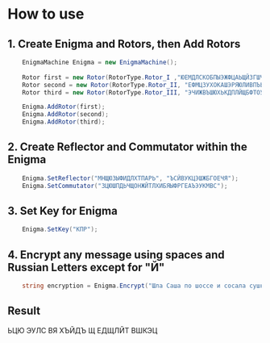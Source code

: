<h1>How to use</h1>
<h2>1. Create Enigma and Rotors, then Add Rotors</h2>

```C#
	EnigmaMachine Enigma = new EnigmaMachine();
	
	Rotor first = new Rotor(RotorType.Rotor_I ,"ЮЕМДЛСКОБПЫЭЖФЦАЬЩЙЗГШЧТРЯЪХУВИН");
	Rotor second = new Rotor(RotorType.Rotor_II, "ЕФМЦЗУХОКАШЭРЯЮЛИВПЪЬТЙЧНЩГЫЖДБС");
	Rotor third = new Rotor(RotorType.Rotor_III, "ЭЧИЖВЪШЮХЬКДПЛЙЩБФТОУСГЦРЕЫЯАМНЗ");

	Enigma.AddRotor(first);
	Enigma.AddRotor(second);
	Enigma.AddRotor(third);
```
	
<h2>2. Create Reflector and Commutator within the Enigma</h2>

```C#
  	Enigma.SetReflector("МНЩЮЗЫФИДЛХТПАРЬ", "ЪСЙВУКЦЭШЖБГОЕЧЯ");
  	Enigma.SetCommutator("ЗЦЮШПДЬЧЩОНЖЙТЛХИБЯЫФРГЕАЪЭУКМВС");
```  	

<h2>3. Set Key for Enigma</h2>

```C#
	Enigma.SetKey("КПР");
```

<h2>4. Encrypt any message using spaces and Russian Letters except for "Й"</h2>

```C#
	string encryption = Enigma.Encrypt("Шла Саша по шоссе и сосала сушку");
```

<h2>Result</h2>
ЬЦЮ ЭУЛС ВЯ ХЪЙДЪ Щ ЕДЩЛЙТ ВШКЭЦ

